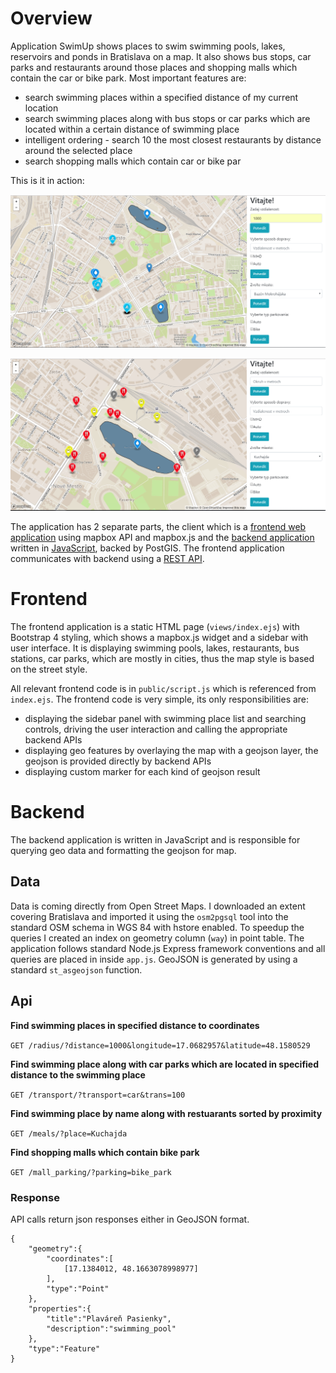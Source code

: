 # Overview

Application SwimUp shows places to swim swimming pools, lakes, reservoirs and ponds in Bratislava on a map. It also shows bus stops, car parks and restaurants around those places and shopping malls which contain the car or bike park. Most important features are:
- search swimming places within a specified distance of my current location
- search swimming places along with bus stops or car parks which are located within a certain distance of swimming place
- intelligent ordering - search 10 the most closest restaurants by distance around the selected place 
- search shopping malls which contain car or bike par

This is it in action:

![Screenshot](swimming_places.png)

![Screenshot](restaurant_places.png)

The application has 2 separate parts, the client which is a [frontend web application](#frontend) using mapbox API and mapbox.js and the [backend application](#backend) written in [JavaScript](https://www.javascript.com/), backed by PostGIS. The frontend application communicates with backend using a [REST API](#api).

# Frontend

The frontend application is a static HTML page (`views/index.ejs`) with Bootstrap 4 styling, which shows a mapbox.js widget and a sidebar with user interface. It is displaying swimming pools, lakes, restaurants, bus stations, car parks, which are mostly in cities, thus the map style is based on the street style.

All relevant frontend code is in `public/script.js` which is referenced from `index.ejs`. The frontend code is very simple, its only responsibilities are:
- displaying the sidebar panel with swimming place list and searching controls, driving the user interaction and calling the appropriate backend APIs
- displaying geo features by overlaying the map with a geojson layer, the geojson is provided directly by backend APIs
- displaying custom marker for each kind of geojson result

# Backend

The backend application is written in JavaScript and is responsible for querying geo data and formatting the geojson for map.

## Data

Data is coming directly from Open Street Maps. I downloaded an extent covering Bratislava and imported it using the `osm2pgsql` tool into the standard OSM schema in WGS 84 with hstore enabled. To speedup the queries I created an index on geometry column (`way`) in point table. The application follows standard Node.js Express framework conventions and all queries are placed in inside `app.js`. GeoJSON is generated by using a standard `st_asgeojson` function.

## Api

**Find swimming places in specified distance to coordinates**

`GET /radius/?distance=1000&longitude=17.0682957&latitude=48.1580529`

**Find swimming place along with car parks which are located in specified distance to the swimming place**

`GET /transport/?transport=car&trans=100`

**Find swimming place by name along with restuarants sorted by proximity**

`GET /meals/?place=Kuchajda`

**Find shopping malls which contain bike park**

`GET /mall_parking/?parking=bike_park`

### Response

API calls return json responses either in GeoJSON format.
```
{
    "geometry":{
        "coordinates":[
            [17.1384012, 48.1663078998977]
        ],
        "type":"Point"
    },
    "properties":{
        "title":"Plaváreň Pasienky",
        "description":"swimming_pool"
    },
    "type":"Feature"
}
```
